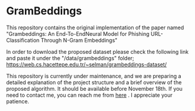 # GramBeddings

This repository contains the original implementation of the paper named "Grambeddings:  An End-To-EndNeural Model for Phishing URL-Classification  Through  N-Gram Embeddings"

In order to download the proposed dataset please check the following link and paste it under the "/data/grambeddings" folder; https://web.cs.hacettepe.edu.tr/~selman/grambeddings-dataset/

This repository is currently under maintenance, and we are preparing a detailed explanation of the project structure and a brief overview of the proposed algorithm. It should be available before November 18th. If you need to contact me, you can reach me from [here](firatcoskundalgic@gmail.com "here") . I appreciate your patience.

